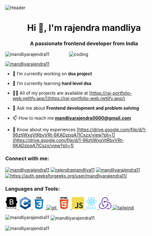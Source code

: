 ![Header](https://user-images.githubusercontent.com/119125519/222679861-32d5d06e-2584-45ff-adea-67be9ad37a8b.png)
<h1 align="center">Hi 👋, I'm rajendra mandliya</h1>
<h3 align="center">A passionate frontend developer from India</h3>
<img align="right" alt="coding" width="300" src="https://media0.giphy.com/media/v1.Y2lkPTc5MGI3NjExOWM4YjhiMDgyMzYwZDdjMDU1OWEzYmYxYzBjMjI3NjVhN2ExZDRiZCZjdD1n/xUA7bdpLxQhsSQdyog/giphy.gif"/>
<p align="left"> <img src="https://komarev.com/ghpvc/?username=mandliyarajendra11&label=Profile%20views&color=0e75b6&style=flat" alt="mandliyarajendra11" /> </p>

<p align="left"> <a href="https://github.com/ryo-ma/github-profile-trophy"><img src="https://github-profile-trophy.vercel.app/?username=mandliyarajendra11" alt="mandliyarajendra11" /></a> </p>

- 🔭 I’m currently working on **dsa project**

- 🌱 I’m currently learning **hard level dsa**

- 👨‍💻 All of my projects are available at [https://raj-portfolio-web.netlify.app/](https://raj-portfolio-web.netlify.app/)

- 💬 Ask me about **Frontend development and problem solving**

- 📫 How to reach me **mandliyarajendra0000@gmail.com**

- 📄 Know about my experiences [https://drive.google.com/file/d/1-96ztjWxgVtRbvVRt-6KADzpqA7ICszx/view?pli=1](https://drive.google.com/file/d/1-96ztjWxgVtRbvVRt-6KADzpqA7ICszx/view?pli=1)

<h3 align="left">Connect with me:</h3>
<p align="left">
<a href="https://linkedin.com/in/mandliyarajendra11" target="blank"><img align="center" src="https://raw.githubusercontent.com/rahuldkjain/github-profile-readme-generator/master/src/images/icons/Social/linked-in-alt.svg" alt="mandliyarajendra11" height="30" width="40" /></a>
<a href="https://instagram.com/rajendramandliya11" target="blank"><img align="center" src="https://raw.githubusercontent.com/rahuldkjain/github-profile-readme-generator/master/src/images/icons/Social/instagram.svg" alt="rajendramandliya11" height="30" width="40" /></a>
<a href="https://www.leetcode.com/mandliyarajendra11" target="blank"><img align="center" src="https://raw.githubusercontent.com/rahuldkjain/github-profile-readme-generator/master/src/images/icons/Social/leet-code.svg" alt="mandliyarajendra11" height="30" width="40" /></a>
<a href="https://auth.geeksforgeeks.org/user/https://auth.geeksforgeeks.org/user/mandliyarajendra11/" target="blank"><img align="center" src="https://raw.githubusercontent.com/rahuldkjain/github-profile-readme-generator/master/src/images/icons/Social/geeks-for-geeks.svg" alt="https://auth.geeksforgeeks.org/user/mandliyarajendra11/" height="30" width="40" /></a>
</p>

<h3 align="left">Languages and Tools:</h3>
<p align="left"> <a href="https://getbootstrap.com" target="_blank" rel="noreferrer"> <img src="https://raw.githubusercontent.com/devicons/devicon/master/icons/bootstrap/bootstrap-plain-wordmark.svg" alt="bootstrap" width="40" height="40"/> </a> <a href="https://www.w3schools.com/cpp/" target="_blank" rel="noreferrer"> <img src="https://raw.githubusercontent.com/devicons/devicon/master/icons/cplusplus/cplusplus-original.svg" alt="cplusplus" width="40" height="40"/> </a> <a href="https://www.w3schools.com/css/" target="_blank" rel="noreferrer"> <img src="https://raw.githubusercontent.com/devicons/devicon/master/icons/css3/css3-original-wordmark.svg" alt="css3" width="40" height="40"/> </a> <a href="https://git-scm.com/" target="_blank" rel="noreferrer"> <img src="https://www.vectorlogo.zone/logos/git-scm/git-scm-icon.svg" alt="git" width="40" height="40"/> </a> <a href="https://www.w3.org/html/" target="_blank" rel="noreferrer"> <img src="https://raw.githubusercontent.com/devicons/devicon/master/icons/html5/html5-original-wordmark.svg" alt="html5" width="40" height="40"/> </a> <a href="https://developer.mozilla.org/en-US/docs/Web/JavaScript" target="_blank" rel="noreferrer"> <img src="https://raw.githubusercontent.com/devicons/devicon/master/icons/javascript/javascript-original.svg" alt="javascript" width="40" height="40"/> </a> <a href="https://reactjs.org/" target="_blank" rel="noreferrer"> <img src="https://raw.githubusercontent.com/devicons/devicon/master/icons/react/react-original-wordmark.svg" alt="react" width="40" height="40"/> </a> <a href="https://redux.js.org" target="_blank" rel="noreferrer"> <img src="https://raw.githubusercontent.com/devicons/devicon/master/icons/redux/redux-original.svg" alt="redux" width="40" height="40"/> </a> <a href="https://tailwindcss.com/" target="_blank" rel="noreferrer"> <img src="https://www.vectorlogo.zone/logos/tailwindcss/tailwindcss-icon.svg" alt="tailwind" width="40" height="40"/> </a> </p>

<p><img align="left" src="https://github-readme-stats.vercel.app/api/top-langs?username=mandliyarajendra11&show_icons=true&locale=en&layout=compact" alt="mandliyarajendra11" /></p>

<p>&nbsp;<img align="center" src="https://github-readme-stats.vercel.app/api?username=mandliyarajendra11&show_icons=true&locale=en" alt="mandliyarajendra11" /></p>

<p><img align="center" src="https://github-readme-streak-stats.herokuapp.com/?user=mandliyarajendra11&" alt="mandliyarajendra11" /></p>
